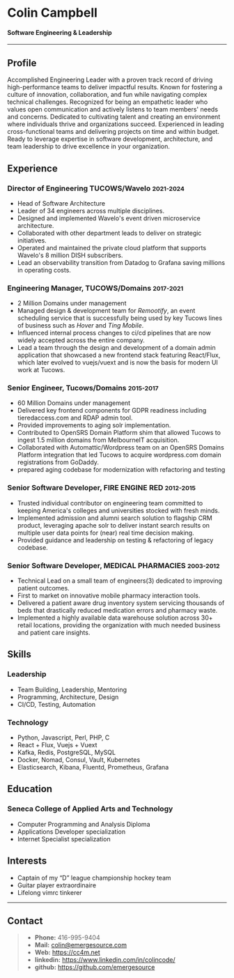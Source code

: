 # Colin Campbell

#### Software Engineering & Leadership

--- 

## Profile
Accomplished Engineering Leader with a proven track record of driving high-performance teams to deliver impactful results. Known for fostering a culture of innovation, collaboration, and fun while navigating complex technical challenges. Recognized for being an empathetic leader who values open communication and actively listens to team members' needs and concerns. Dedicated to cultivating talent and creating an environment where individuals thrive and organizations succeed. Experienced in leading cross-functional teams and delivering projects on time and within budget. Ready to leverage expertise in software development, architecture, and team leadership to drive excellence in your organization.

## Experience

### Director of Engineering TUCOWS/Wavelo <small>2021-2024</small>
* Head of Software Architecture 
* Leader of 34 engineers across multiple disciplines.
* Designed and implemented Wavelo's event driven microservice architecture.
* Collaborated with other department leads to deliver on strategic initiatives.
* Operated and maintained the private cloud platform that supports Wavelo's 8 million DISH subscribers.
* Lead an observability transition from Datadog to Grafana saving millions in operating costs.

### Engineering Manager, TUCOWS/Domains <small>2017-2021</small>
* 2 Million Domains under management
* Managed design & development team for _Remootify_, an event scheduling
    service that is successfully being used by key Tucows lines of business
    such as _Hover_ and _Ting Mobile_.
* Influenced internal process changes to ci/cd pipelines that are now
    widely accepted across the entire company.
* Lead a team through the design and development of a domain admin
    application that showcased a new frontend stack featuring React/Flux, 
    which later evolved to vuejs/vuext and is now the basis for modern UI work at Tucows.

### Senior Engineer, Tucows/Domains <small>2015-2017</small>
* 60 Million Domains under management
* Delivered key frontend components for GDPR readiness including tieredaccess.com
    and RDAP admin tool.
* Provided improvements to aging solr implementation.
* Contributed to OpenSRS Domain Platform shim that allowed Tucows to ingest 1.5
    million domains from MelbourneIT acquisition.
* Collaborated with Automattic/Wordpress team on an OpenSRS Domains Platform integration
    that led Tucows to acquire wordpress.com domain registrations from GoDaddy.
* prepared aging codebase for modernization with refactoring and testing

### Senior Software Developer, FIRE ENGINE RED <small>2012-2015</small>
* Trusted individual contributor on engineering team committed to keeping America's
    colleges and universities stocked with fresh minds.
* Implemented admission and alumni search solution to flagship CRM product,
    leveraging apache solr to deliver instant search results on multiple user data
    points for (near) real time decision making. 
* Provided guidance and leadership on testing & refactoring of legacy codebase.

### Senior Software Developer, MEDICAL PHARMACIES <small>2003-2012</small>
* Technical Lead on a small team of engineers(3) dedicated to improving patient
    outcomes.
* First to market on innovative mobile pharmacy interaction tools.
* Delivered a patient aware drug inventory system servicing thousands of beds that 
    drastically reduced medication errors and pharmacy waste.
* Implemented a highly available data warehouse solution across 30+ retail
    locations,  providing the organization with much needed business and patient
    care insights.


## Skills

### Leadership
* Team Building, Leadership, Mentoring
* Programming, Architecture, Design
* CI/CD, Testing, Automation

### Technology
* Python, Javascript, Perl, PHP, C
* React + Flux, Vuejs + Vuext
* Kafka, Redis, PostgreSQL, MySQL
* Docker, Nomad, Consul, Vault, Kubernetes
* Elasticsearch, Kibana, Fluentd, Prometheus, Grafana

## Education

### Seneca College of Applied Arts and Technology
* Computer Programming and Analysis Diploma
* Applications Developer specialization
* Internet Specialist specialization

## Interests
* Captain of my “D” league championship hockey team
* Guitar player extraordinaire
* Lifelong vimrc tinkerer


---

## Contact

> * <b>Phone:</b> 416-995-9404 
> * <b>Mail:</b> colin@emergesource.com 
> * <b>Web:</b> https://cc4m.net
> * <b>linkedin:</b> https://www.linkedin.com/in/colincode/
> * <b>github:</b> https://github.com/emergesource
